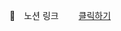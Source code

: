 🔗 노션 링크  
<a href="https://www.kimfield.world/bac87f23-7096-470a-9df2-dc35339df743" target="_blank">클릭하기</a>